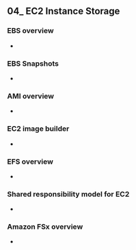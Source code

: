 ## 04_ EC2 Instance Storage

### EBS overview
- 

### EBS Snapshots
- 

### AMI overview
- 

### EC2 image builder
- 

### EFS overview
- 

### Shared responsibility model for EC2
- 

### Amazon FSx overview
- 